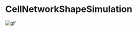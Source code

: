 # CellNetworkShapeSimulation

![gif](https://github.com/saikiRA1011/CellNetworkShapeSimulation/blob/segtree/readme_img/sim.gif)

